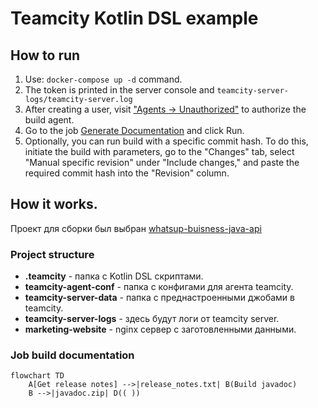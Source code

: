 # Teamcity Kotlin DSL example

## How to run

1. Use: `docker-compose up -d` command.
2. The token is printed in the server console and `teamcity-server-logs/teamcity-server.log`
3. After creating a user, visit ["Agents -> Unauthorized"](http://localhost:8112/agents.html?tab=unauthorizedAgents) to authorize the build agent.
4. Go to the job [Generate Documentation](http://localhost:8112/buildConfiguration/WhatsappBusinessJavaApi_Build?mode=builds#all-projects) and click Run.
5. Optionally, you can run build with a specific commit hash. To do this, initiate the build with parameters, go to the "Changes" tab, select "Manual specific revision" under "Include changes," and paste the required commit hash into the "Revision" column.

## How it works.

Проект для сборки был выбран [whatsup-buisness-java-api](https://github.com/Bindambc/whatsapp-business-java-api)

### Project structure

- **.teamcity** - папка с Kotlin DSL скриптами.
- **teamcity-agent-conf** - папка с конфигами для агента teamcity.
- **teamcity-server-data** - папка с преднастроенными джобами в teamcity.
- **teamcity-server-logs** - здесь будут логи от teamcity server.
- **marketing-website** - nginx сервер с заготовленными данными.

### Job build documentation
```mermaid
flowchart TD
    A[Get release notes] -->|release_notes.txt| B(Build javadoc)
    B -->|javadoc.zip| D(( ))
```

